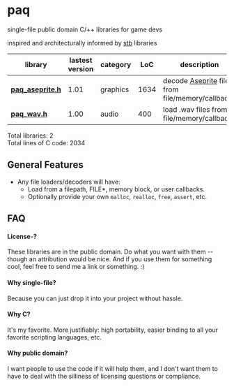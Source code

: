 # paq #

single-file public domain C/++ libraries for game devs

inspired and architecturally informed by [stb](https://github.com/nothings/stb)
libraries


library                               | lastest version | category | LoC | description
------------------------------------- | --------------- | -------- | --- | --------------------------------
**[paq_aseprite.h](paq_aseprite.h)** | 1.01            | graphics |1634 | decode [Aseprite](https://www.aseprite.org/) files from file/memory/callbacks
**[paq_wav.h](paq_wav.ase)**         | 1.00            | audio    | 400 | load .wav files from file/memory/callbacks  

Total libraries: 2  
Total lines of C code: 2034


## General Features ##

- Any file loaders/decoders will have:
	- Load from a filepath, FILE*, memory block, or user callbacks.
	- Optionally provide your own `malloc`, `realloc`, `free`, `assert`, etc.


## FAQ ##

#### License-?
These libraries are in the public domain. Do what you want with them -- though
an attribution would be nice. And if you use them for something cool, feel free
to send me a link or something. :)

#### Why single-file?
Because you can just drop it into your project without hassle.

#### Why C?
It's my favorite. More justifiably: high portability, easier binding to all your
favorite scripting languages, etc.

#### Why public domain?
I want people to use the code if it will help them, and I don't want them to
have to deal with the silliness of licensing questions or compliance.
